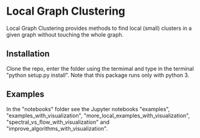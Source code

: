 # Local Graph Clustering

Local Graph Clustering provides methods to find local (small) clusters in a given graph
without touching the whole graph.  

## Installation

Clone the repo, enter the folder using the termimal and type in the terminal "python setup.py install". 
Note that this package runs only with python 3.

## Examples


In the "notebooks" folder see the Jupyter notebooks "examples", "examples_with_visualization", 
"more_local_examples_with_visualization", "spectral_vs_flow_with_visualization" and 
"improve_algorithms_with_visualization".
